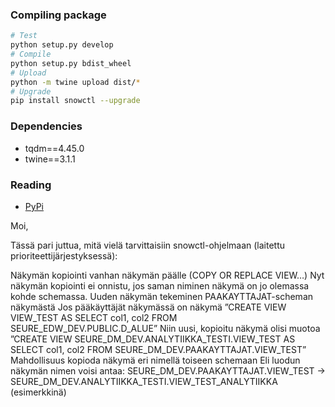 ### Compiling package
```sh
# Test
python setup.py develop
# Compile
python setup.py bdist_wheel
# Upload
python -m twine upload dist/*
# Upgrade
pip install snowctl --upgrade
```

### Dependencies
- tqdm==4.45.0
- twine==3.1.1

### Reading
- [PyPi](https://dzone.com/articles/executable-package-pip-install)

Moi,

 

Tässä pari juttua, mitä vielä tarvittaisiin snowctl-ohjelmaan (laitettu prioriteettijärjestyksessä):

Näkymän kopiointi vanhan näkymän päälle (COPY OR REPLACE VIEW…)
Nyt näkymän kopiointi ei onnistu, jos saman niminen näkymä on jo olemassa kohde schemassa.
Uuden näkymän tekeminen PAAKAYTTAJAT-scheman näkymästä
Jos pääkäyttäjät näkymässä on näkymä ”CREATE VIEW VIEW_TEST AS SELECT col1, col2 FROM SEURE_EDW_DEV.PUBLIC.D_ALUE”
Niin uusi, kopioitu näkymä olisi muotoa ”CREATE VIEW SEURE_DM_DEV.ANALYTIIKKA_TESTI.VIEW_TEST AS SELECT col1, col2 FROM SEURE_DM_DEV.PAAKAYTTAJAT.VIEW_TEST”
Mahdollisuus kopioda näkymä eri nimellä toiseen schemaan
Eli luodun näkymän nimen voisi antaa: SEURE_DM_DEV.PAAKAYTTAJAT.VIEW_TEST -> SEURE_DM_DEV.ANALYTIIKKA_TESTI.VIEW_TEST_ANALYTIIKKA (esimerkkinä)